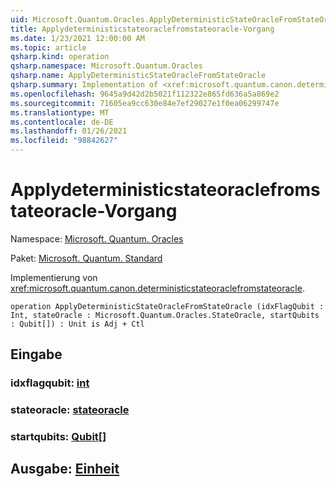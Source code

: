 ```yaml
---
uid: Microsoft.Quantum.Oracles.ApplyDeterministicStateOracleFromStateOracle
title: Applydeterministicstateoraclefromstateoracle-Vorgang
ms.date: 1/23/2021 12:00:00 AM
ms.topic: article
qsharp.kind: operation
qsharp.namespace: Microsoft.Quantum.Oracles
qsharp.name: ApplyDeterministicStateOracleFromStateOracle
qsharp.summary: Implementation of <xref:microsoft.quantum.canon.deterministicstateoraclefromstateoracle>.
ms.openlocfilehash: 9645a9d42d2b5021f112322e865fd636a5a869e2
ms.sourcegitcommit: 71605ea9cc630e84e7ef29027e1f0ea06299747e
ms.translationtype: MT
ms.contentlocale: de-DE
ms.lasthandoff: 01/26/2021
ms.locfileid: "98842627"
---
```

# <a name="applydeterministicstateoraclefromstateoracle-operation"></a>Applydeterministicstateoraclefromstateoracle-Vorgang

Namespace: [Microsoft. Quantum. Oracles](xref:Microsoft.Quantum.Oracles)

Paket: [Microsoft. Quantum. Standard](https://nuget.org/packages/Microsoft.Quantum.Standard)


Implementierung von <xref:microsoft.quantum.canon.deterministicstateoraclefromstateoracle>.

```qsharp
operation ApplyDeterministicStateOracleFromStateOracle (idxFlagQubit : Int, stateOracle : Microsoft.Quantum.Oracles.StateOracle, startQubits : Qubit[]) : Unit is Adj + Ctl
```


## <a name="input"></a>Eingabe

### <a name="idxflagqubit--int"></a>idxflagqubit: [int](xref:microsoft.quantum.lang-ref.int)




### <a name="stateoracle--stateoracle"></a>stateoracle: [stateoracle](xref:Microsoft.Quantum.Oracles.StateOracle)




### <a name="startqubits--qubit"></a>startqubits: [Qubit](xref:microsoft.quantum.lang-ref.qubit)[]





## <a name="output--unit"></a>Ausgabe: [Einheit](xref:microsoft.quantum.lang-ref.unit)

